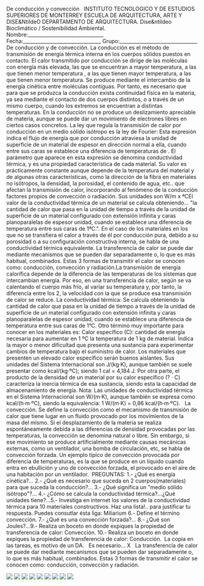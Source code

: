  De conducción y convección   INSTITUTO TECNOLOGICO Y DE ESTUDIOS SUPERIORES DE MONTERREY ESCUELA DE ARQUITECTURA, ARTE Y DISE&NtildeO DEPARTAMENTO DE ARQUITECTURA. Dise&ntildeo Bioclimático / Sostenibilidad Ambiental. Nombre:_______________________________ Fecha:________________________________ Grupo:________________________________ De conducción y de convección. La conducción es el método de transmisión de energía térmica interna en los cuerpos sólidos puestos en contacto. El calor transmitido por conducción se dirige de las moléculas con energía más elevada, las que se encuentran a mayor temperatura, a las que tienen menor temperatura , a las que tienen mayor temperatura, a las que tienen menor temperatura. Se produce mediante el intercambio de la energía cinética entre moléculas contiguas. Por tanto, es necesario que para que se produzca la conducción exista continuidad física en la materia, ya sea mediante el contacto de dos cuerpos distintos, o a través de un mismo cuerpo, cuando los extremos se encuentran a distintas temperaturas. En la conducción no se produce un deslizamiento apreciable de materia, aunque se puede dar un movimiento de electrones libres en ciertos casos concretos. La ley que regula la transmisión de calor por conducción en un medio sólido isótropo es la ley de Fourier: Esta expresión indica el flujo de energía que por conducción atraviesa la unidad de superficie de un material de espesor en dirección normal a ella, cuando entre sus caras se establece una diferencia de temperaturas de . El parámetro que aparece en esta expresión se denomina conductividad térmica, y es una propiedad característica de cada material. Su valor es prácticamente constante aunque depende de la temperatura del material y de algunas otras características, como la dirección de la fibra en materiales no isótropos, la densidad, la porosidad, el contenido de agua, etc.. que afectan la transmisión de calor, incorporando al fenómeno de la conducción factores propios de convección o radiación. Sus unidades son W/m x ªCEl valor de la conductividad térmica de un material se calcula obteniendo... "la cantidad de calor que pasa en la unidad de tiempo a través de la unidad de superficie de un material configurado con extensión infinita y caras planoparalelas de espesor unidad, cuando se establece una diferencia de temperatura entre sus caras de 1ªC.". En el caso de los materiales en los que no se transfiera el calor a través de él por conducción pura, debido a su porosidad o a su configuración constructiva interna, se habla de una conductividad térmica equivalente. La transferencia de calor se puede dar mediante mecanismos que se pueden dar separadamente o, lo que es más habitual, combinados. Estas 3 formas de transmitir el calor se conocen como: conducción, convección y radiación.La transmisión de energía calorífica depende de la diferencia de las temperaturas de los sistemas que intercambian energía. Por eso, en una transferencia de calor, según se va calentando el cuerpo más frío, al variar su temperatura y, por tanto, la diferencia entre los 2, la velocidad con la que se produce esa transmisión de calor se reduce. La conductividad térmica: Se calcula obteniendo la cantidad de calor que pasa en la unidad de tiempo a través de la unidad de superficie de un material configurado con extensión infinita y caras planoparalelas de espesor unidad, cuando se establece una diferencia de temperatura entre sus caras de 1°C. Otro término muy importante para conocer en los materiales es: Calor específico (C): cantidad de energía necesaria para aumentar en 1 ºC la temperatura de 1 kg de material. Indica la mayor o menor dificultad que presenta una sustancia para experimentar cambios de temperatura bajo el suministro de calor. Los materiales que presenten un elevado calor específico serán buenos aislantes. Sus unidades del Sistema Internacional son J/(kg·K), aunque también se suele presentar como kcal/(kg·ºC); siendo 1 cal = 4,184 J. Por otra parte, el producto de la densidad de un material por su calor específico (? · C) caracteriza la inercia térmica de esa sustancia, siendo esta la capacidad de almacenamiento de energía. Nota: Las unidades de conductividad térmica en el Sistema Internacional son W/(m·K), aunque también se expresa como kcal/(h·m·ºC), siendo la equivalencia: 1 W/(m·K) = 0,86 kcal/(h·m·ºC).   La convección. Se define la convección como el mecanismo de transmisión de calor que tiene lugar en un fluido provocado por los movimientos de la masa del mismo. Si el desplazamiento de la materia se realiza espontáneamente debida a las diferencias de densidad provocadas por las temperaturas, la convección se denomina natural o libre. Sin embargo, si ese movimiento se produce artificialmente mediante causas mecánicas externas, como un ventilador, una bomba de circulación, etc, se habla de convección forzada. Un ejemplo típico de convección provocada por diferencia de temperaturas, es la que se produce en un líquido cuando entra en ebullición y uno de convección forzada, el provocado en el aire de una habitación por un ventilador.  PREGUNTAS: 1.- ¿Qué es energía cinética?... 2.- ¿Qué es necesario que suceda en 2 cuerpos(materiales) para que suceda la conducción?... 3.- ¿Qué significa un "medio sólido isótropo"?... 4.- ¿Cómo se calcula la conductividad térmica?...¿Qué unidades tiene?...5.- Investiga en internet los valores de la conductividad térmica para 10 materiales constructivos. Haz una lista!.. para justificar tu respuesta. Puedes consutlar ésta liga: Miliarium 6.- Define el término convección. 7.- ¿Qué es una convección forzada?... 8.- ¿Qué son Joules?...9.- Realiza un boceto en donde expiques la propiedad de transferencia de calor: Convección. 10.- Realiza un boceto en donde expiques la propiedad de transferencia de calor: Conducción.  La copia en las tareas, es motivo de un DA.   Es necesario... X   La transferencia de calor se puede dar mediante mecanismos que se pueden dar separadamente o, lo que es más habitual, combinados. Estas 3 formas de transmitir el calor se conocen como: conducción, convección y radiación. 

![](./content/4/M4.36/Fournier.jpg)
![](./content/4/M4.36/Fournier.1.jpg)
![](./content/4/M4.36/Fournier.2.jpg)
![](./content/4/M4.36/Fournier.3.jpg)
![](./content/4/M4.36/TRANSF.47.jpg)
![](./content/4/M4.36/TRANSF.48.jpg)
![](./content/4/M4.36/transf.3.jpg)
![](./content/4/M4.36/tranf.4.jpg)
![](./content/4/M4.36/sugerencias.gif)
